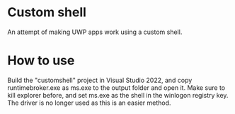 # Custom shell
An attempt of making UWP apps work using a custom shell.

# How to use
Build the "customshell" project in Visual Studio 2022, and copy runtimebroker.exe as ms.exe to the output folder and open it. Make sure to kill explorer before, and set ms.exe as the shell in the winlogon registry key. The driver is no longer used as this is an easier method.